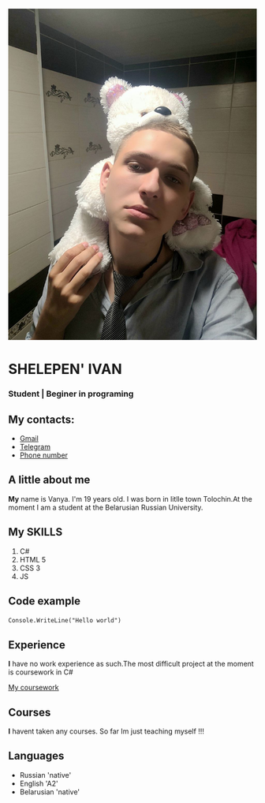 ![it's me](https://github.com/Vanasik/web-programing/blob/gh-pages/me.jpg?raw=true)
# SHELEPEN' IVAN #
### Student | Beginer in programing ###
## My contacts: ##
* [Gmail](mailto:vanas7368@gmail.com) 
* [Telegram](https://t.me/chooppen) 
* [Phone number](tel:+375333626272)
## A little about me ##
__My__ name is Vanya. I'm 19 years old. I was born in litlle town Tolochin.At the moment I am a student at the Belarusian Russian University.
## My SKILLS ##
1. C#
2. HTML 5
3. CSS 3
4. JS
## Code example ##
` Console.WriteLine("Hello world") `
## Experience ##
__I__ have no work experience as such.The most difficult project at the moment is coursework in C#

[My coursework](PZ.pdf)
## Courses ##
__I__ havent taken any courses. So far Im just teaching myself !!!
## Languages ##
* Russian 'native'
* English 'A2'
* Belarusian 'native' 
